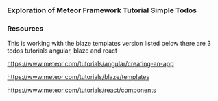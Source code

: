 ###  Exploration of Meteor Framework Tutorial Simple Todos

### Resources
This is working with the blaze templates version listed below there are 3 todos tutorials angular, blaze and react

https://www.meteor.com/tutorials/angular/creating-an-app

https://www.meteor.com/tutorials/blaze/templates

https://www.meteor.com/tutorials/react/components
